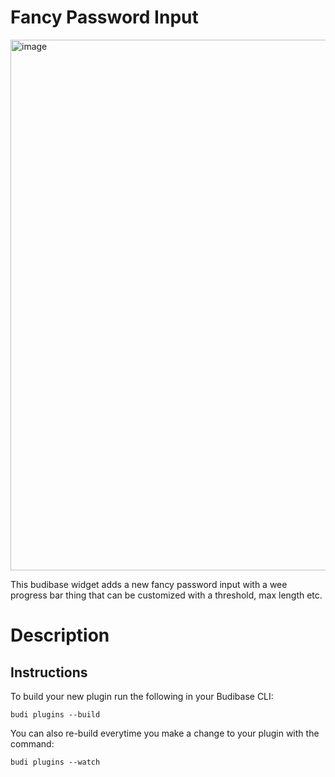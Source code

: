 # Fancy Password Input

<img width="849" alt="image" src="https://user-images.githubusercontent.com/8438991/193413194-e00d3b6d-b7bb-4442-9f78-9f737290aa2b.png">

This budibase widget adds a new fancy password input with a wee progress bar thing
that can be customized with a threshold, max length etc.

# Description

## Instructions

To build your new  plugin run the following in your Budibase CLI:
```
budi plugins --build
```

You can also re-build everytime you make a change to your plugin with the command:
```
budi plugins --watch
```
